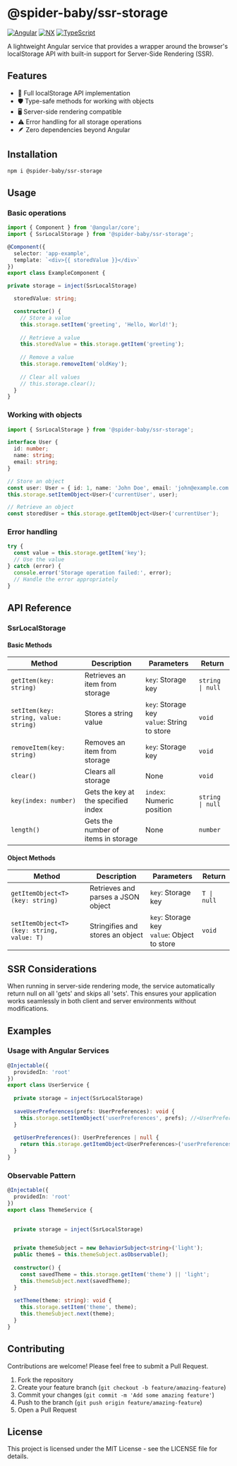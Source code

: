 # @spider-baby/ssr-storage

[![Angular](https://img.shields.io/badge/Angular-DD0031?style=flat-square&logo=angular&logoColor=white)](https://angular.io/)
[![NX](https://img.shields.io/badge/Nx-143055?style=flat-square&logo=nx&logoColor=white)](https://nx.dev)
[![TypeScript](https://img.shields.io/badge/TypeScript-3178C6?style=flat-square&logo=typescript&logoColor=white)](https://www.typescriptlang.org/)

A lightweight Angular service that provides a wrapper around the browser's localStorage API with built-in support for Server-Side Rendering (SSR).

## Features

- 🔄 Full localStorage API implementation
- 🛡️ Type-safe methods for working with objects
- 🖥️ Server-side rendering compatible
- ⚠️ Error handling for all storage operations
- 🪶 Zero dependencies beyond Angular

## Installation

```bash
npm i @spider-baby/ssr-storage
```

## Usage

### Basic operations

```typescript
import { Component } from '@angular/core';
import { SsrLocalStorage } from '@spider-baby/ssr-storage';

@Component({
  selector: 'app-example',
  template: `<div>{{ storedValue }}</div>`
})
export class ExampleComponent {

private storage = inject(SsrLocalStorage)

  storedValue: string;

  constructor() {
    // Store a value
    this.storage.setItem('greeting', 'Hello, World!');
    
    // Retrieve a value
    this.storedValue = this.storage.getItem('greeting');
    
    // Remove a value
    this.storage.removeItem('oldKey');
    
    // Clear all values
    // this.storage.clear();
  }
}
```

### Working with objects

```typescript
import { SsrLocalStorage } from '@spider-baby/ssr-storage';

interface User {
  id: number;
  name: string;
  email: string;
}

// Store an object
const user: User = { id: 1, name: 'John Doe', email: 'john@example.com' };
this.storage.setItemObject<User>('currentUser', user);

// Retrieve an object
const storedUser = this.storage.getItemObject<User>('currentUser');
```

### Error handling

```typescript
try {
  const value = this.storage.getItem('key');
  // Use the value
} catch (error) {
  console.error('Storage operation failed:', error);
  // Handle the error appropriately
}
```

## API Reference

### SsrLocalStorage

#### Basic Methods

| Method | Description | Parameters | Return |
|--------|-------------|------------|--------|
| `getItem(key: string)` | Retrieves an item from storage | `key`: Storage key | `string \| null` |
| `setItem(key: string, value: string)` | Stores a string value | `key`: Storage key<br>`value`: String to store | `void` |
| `removeItem(key: string)` | Removes an item from storage | `key`: Storage key | `void` |
| `clear()` | Clears all storage | None | `void` |
| `key(index: number)` | Gets the key at the specified index | `index`: Numeric position | `string \| null` |
| `length()` | Gets the number of items in storage | None | `number` |

#### Object Methods

| Method | Description | Parameters | Return |
|--------|-------------|------------|--------|
| `getItemObject<T>(key: string)` | Retrieves and parses a JSON object | `key`: Storage key | `T \| null` |
| `setItemObject<T>(key: string, value: T)` | Stringifies and stores an object | `key`: Storage key<br>`value`: Object to store | `void` |

## SSR Considerations

When running in server-side rendering mode, the service automatically return null on all 'gets' and skips all 'sets'. This ensures your application works seamlessly in both client and server environments without modifications.

## Examples

### Usage with Angular Services

```typescript
@Injectable({
  providedIn: 'root'
})
export class UserService {
  
  private storage = inject(SsrLocalStorage)
  
  saveUserPreferences(prefs: UserPreferences): void {
    this.storage.setItemObject('userPreferences', prefs); //<UserPreferences> can be omitted because TypeScript infers the type from the value
  }
  
  getUserPreferences(): UserPreferences | null {
    return this.storage.getItemObject<UserPreferences>('userPreferences');
  }
}
```

### Observable Pattern

```typescript
@Injectable({
  providedIn: 'root'
})
export class ThemeService {

  
  private storage = inject(SsrLocalStorage)


  private themeSubject = new BehaviorSubject<string>('light');
  public theme$ = this.themeSubject.asObservable();
  
  constructor() {
    const savedTheme = this.storage.getItem('theme') || 'light';
    this.themeSubject.next(savedTheme);
  }
  
  setTheme(theme: string): void {
    this.storage.setItem('theme', theme);
    this.themeSubject.next(theme);
  }
}
```

## Contributing

Contributions are welcome! Please feel free to submit a Pull Request.

1. Fork the repository
2. Create your feature branch (`git checkout -b feature/amazing-feature`)
3. Commit your changes (`git commit -m 'Add some amazing feature'`)
4. Push to the branch (`git push origin feature/amazing-feature`)
5. Open a Pull Request

## License

This project is licensed under the MIT License - see the LICENSE file for details.

